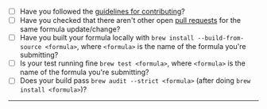 <!--

Please ensure your commit message uses the correct format:

# When adding a new formula
The commit message should be `<formula> <version> (new formula)`

# Using `brew bump-formula-pr` to bump a version of a formula is highly recommended as it does everything for you.
If that command doesn't work or you choose to do the version bump manually:
The commit message should be `<formula> <version>`

# When submitting a new patch for a formula
The commit message should be `<formula>: short-description-of-the-change`

 -->

- [ ] Have you followed the [guidelines for contributing](https://github.com/Homebrew/homebrew-core/blob/master/CONTRIBUTING.md)?
- [ ] Have you checked that there aren't other open [pull requests](https://github.com/Homebrew/homebrew-core/pulls) for the same formula update/change?
- [ ] Have you built your formula locally with `brew install --build-from-source <formula>`, where `<formula>` is the name of the formula you're submitting?
- [ ] Is your test running fine `brew test <formula>`, where `<formula>` is the name of the formula you're submitting?
- [ ] Does your build pass `brew audit --strict <formula>` (after doing `brew install <formula>`)?

-----
